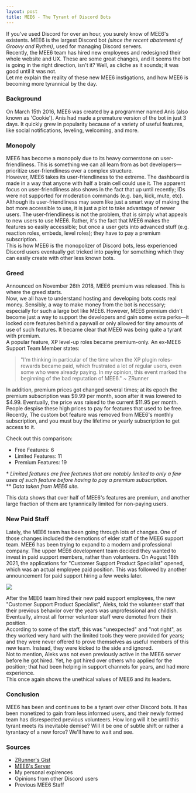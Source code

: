 ```yaml
---
layout: post
title: MEE6 - The Tyrant of Discord Bots
---
```


If you've used Discord for over an hour, you surely know of MEE6's existents. MEE6 is the largest Discord bot *(since the recent abatement of Groovy and Rythm)*, used for managing Discord servers.\
Recently, the MEE6 team has hired new employees and redesigned their whole website and UX. These are some great changes, and it seems the bot is going in the right direction, isn't it? Well, as cliche as it sounds; it was good until it was not.\
Let me explain the reality of these new MEE6 instigations, and how MEE6 is becoming more tyrannical by the day.

### Background
On March 15th 2016, MEE6 was created by a programmer named Anis (also known as 'Cookie'). Anis had made a premature version of the bot in just 3 days. It quickly grew in popularity because of a variety of useful features, like social notifications, leveling, welcoming, and more.

### Monopoly
MEE6 has become a monopoly due to its heavy cornerstone on user-friendliness. This is something we can all learn from as bot developers—prioritize user-friendliness over a complex structure.\
However, MEE6 takes its user-friendliness to the extreme. The dashboard is made in a way that anyone with half a brain cell could use it. The apparent focus on user-friendliness also shows in the fact that up until recently; IDs were not supported for moderation commands (e.g. ban, kick, mute, etc).\
Although its user-friendliness may seem like just a smart way of making the bot more accessible to use, it is just a plot to take advantage of newer users. The user-friendliness is not the problem, that is simply what appeals to new users to use MEE6. Rather, it's the fact that MEE6 makes the features so easily accessible; but once a user gets into advanced stuff (e.g. reaction roles, embeds, level roles); they have to pay a premium subscription.\
This is how MEE6 is the monopolizer of Discord bots, less experienced Discord users eventually get tricked into paying for something which they can easily create with other less known bots.

### Greed
Announced on November 26th 2018, MEE6 premium was released. This is where the greed starts.\
Now, we all have to understand hosting and developing bots costs real money. Sensibly, a way to make money from the bot is necessary; especially for such a large bot like MEE6. However, MEE6 premium didn't become just a way to support the developers and gain some extra perks—it locked core features behind a paywall or only allowed for tiny amounts of use of such features. It became clear that MEE6 was being quite a tyrant with premium.\
A popular feature, XP level-up roles became premium-only. An ex-MEE6 Support Team Member states:
>  "I'm thinking in particular of the time when the XP plugin roles-rewards became paid, which frustrated a lot of regular users, even some who were already paying. In my opinion, this event marked the beginning of the bad reputation of MEE6." ~ ZRunner

In addition, premium prices got changed several times; at its epoch the premium subscription was $9.99 per month, soon after it was lowered to $4.99. Eventually, the price was raised to the current $11.95 per month. People despise these high prices to pay for features that used to be free. 
Recently, The custom bot feature was removed from MEE6's monthly subscription, and you must buy the lifetime or yearly subscription to get access to it.

Check out this comparison:
- Free Features: 6 
- Limited Features: 11
- Premium Features: 19

\* *Limited features are free features that are notably limited to only a few uses of such feature before having to pay a premium subscription.*\
\*\* *Data taken from MEE6 site.*

This data shows that over half of MEE6's features are premium, and another large fraction of them are tyrannically limited for non-paying users.

### New Paid Staff
Lately, the MEE6 team has been going through lots of changes. One of those changes included the demotions of elder staff of the MEE6 support team. 
MEE6 has been trying to expand to a modern and professional company. The upper MEE6 development team decided they wanted to invest in paid support members, rather than volunteers. 
On August 18th 2021, the applications for "Customer Support Product Specialist" opened, which was an actual employee paid position. This was followed by another announcement for paid support hiring a few weeks later.

![](https://user-images.githubusercontent.com/69215413/140435526-1d50d812-175e-41f4-881f-57245e40c53e.png)

After the MEE6 team hired their new paid support employees, the new "Customer Support Product Specialist", Aleks, told the volunteer staff that their previous behavior over the years was unprofessional and childish. Eventually, almost all former volunteer staff were demoted from their position.\
According to some of the staff, this was "unexpected" and "not right", as they worked very hard with the limited tools they were provided for years; and they were never offered to prove themselves as useful members of this new team. Instead, they were kicked to the side and ignored.\
Not to mention, Aleks was not even previously active in the MEE6 server before he got hired. Yet, he got hired over others who applied for the position; that had been helping in support channels for years, and had more experience.\
This once again shows the unethical values of MEE6 and its leaders.

### Conclusion
MEE6 has been and continues to be a tyrant over other Discord bots. It has been monetized to gain from less informed users, and their newly formed team has disrespected previous volunteers. How long will it be until this tyrant meets its inevitable demise? Will it be one of subtle shift or rather a tyrantacy of a new force? We'll have to wait and see. 

### Sources
- [ZRunner's Gist](https://gist.github.com/ZRunner/3c765fe054228c0a12add9f0006b1948)
- [MEE6's Server](https://discord.gg/mee6)
- My personal expirences
- Opinions from other Discord users
- Previous MEE6 Staff
